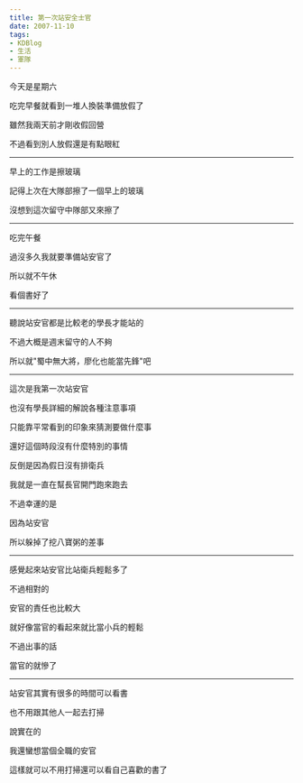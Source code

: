 ```yaml
---
title: 第一次站安全士官
date: 2007-11-10
tags:
- KDBlog
- 生活
- 軍隊
---
```

今天是星期六

吃完早餐就看到一堆人換裝準備放假了

雖然我兩天前才剛收假回營

不過看到別人放假還是有點眼紅

---

早上的工作是擦玻璃

記得上次在大隊部擦了一個早上的玻璃

沒想到這次留守中隊部又來擦了

---

吃完午餐

過沒多久我就要準備站安官了

所以就不午休

看個書好了

---

聽說站安官都是比較老的學長才能站的

不過大概是週末留守的人不夠

所以就"蜀中無大將，廖化也能當先鋒"吧

---

這次是我第一次站安官

也沒有學長詳細的解說各種注意事項

只能靠平常看到的印象來猜測要做什麼事

還好這個時段沒有什麼特別的事情

反倒是因為假日沒有排衛兵

我就是一直在幫長官開門跑來跑去

不過幸運的是

因為站安官

所以躲掉了挖八寶粥的差事

---

感覺起來站安官比站衛兵輕鬆多了

不過相對的

安官的責任也比較大

就好像當官的看起來就比當小兵的輕鬆

不過出事的話

當官的就慘了

---

站安官其實有很多的時間可以看書

也不用跟其他人一起去打掃

說實在的

我還蠻想當個全職的安官

這樣就可以不用打掃還可以看自己喜歡的書了

